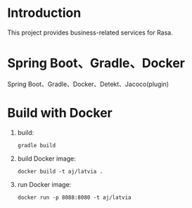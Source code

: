 # Introduction
This project provides business-related services for Rasa.

# Spring Boot、Gradle、Docker
Spring Boot、Gradle、Docker、Detekt、Jacoco(plugin)

# Build with Docker
1. build:
    ```shell script
    gradle build
    ```
1. build Docker image:
    ```shell script
    docker build -t aj/latvia .
    ```       
1. run Docker image:
    ```shell script
    docker run -p 8088:8080 -t aj/latvia
    ```
